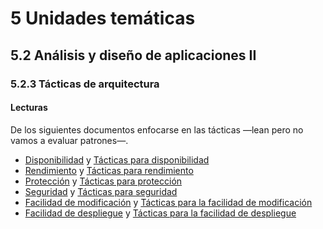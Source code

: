 # 5 Unidades temáticas

## 5.2 Análisis y diseño de aplicaciones II

### 5.2.3 Tácticas de arquitectura

#### Lecturas

De los siguientes documentos enfocarse en las tácticas —lean pero no vamos a
evaluar patrones—.

* [Disponibilidad](/4_Conceptos/4_Disponibilidad.md) y [Tácticas para disponibilidad](/2_Tecnicas_y_herramientas/2_5_1_Tacticas_disponibilidad.md)
* [Rendimiento](/4_Conceptos/4_Rendimiento.md) y [Tácticas para rendimiento](/2_Tecnicas_y_herramientas/2_5_2_Tacticas_rendimiento.md)
* [Protección](/4_Conceptos/4_Proteccion.md) y [Tácticas para protección](/2_Tecnicas_y_herramientas/2_5_3_Tacticas_proteccion.md)
* [Seguridad](/4_Conceptos/4_Seguridad.md) y [Tácticas para seguridad](/2_Tecnicas_y_herramientas/2_5_4_Tacticas_seguridad.md)
* [Facilidad de modificación](/4_Conceptos/4_Facilidad_de_modificacion.md) y
  [Tácticas para la facilidad de modificación](/2_Tecnicas_y_herramientas/2_5_5_Tacticas_facilidad_de_modificacion.md)
* [Facilidad de despliegue](/4_Conceptos/4_Facilidad_de_despliegue.md) y
  [Tácticas para la facilidad de despliegue](/2_Tecnicas_y_herramientas/2_5_6_Tacticas_facilidad_de_despliegue.md)